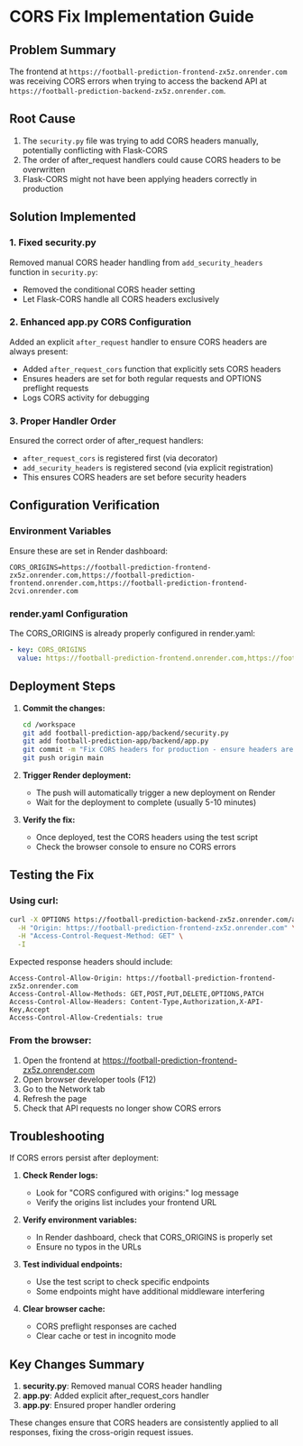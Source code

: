 # CORS Fix Implementation Guide

## Problem Summary
The frontend at `https://football-prediction-frontend-zx5z.onrender.com` was receiving CORS errors when trying to access the backend API at `https://football-prediction-backend-zx5z.onrender.com`.

## Root Cause
1. The `security.py` file was trying to add CORS headers manually, potentially conflicting with Flask-CORS
2. The order of after_request handlers could cause CORS headers to be overwritten
3. Flask-CORS might not have been applying headers correctly in production

## Solution Implemented

### 1. Fixed security.py
Removed manual CORS header handling from `add_security_headers` function in `security.py`:
- Removed the conditional CORS header setting
- Let Flask-CORS handle all CORS headers exclusively

### 2. Enhanced app.py CORS Configuration
Added an explicit `after_request` handler to ensure CORS headers are always present:
- Added `after_request_cors` function that explicitly sets CORS headers
- Ensures headers are set for both regular requests and OPTIONS preflight requests
- Logs CORS activity for debugging

### 3. Proper Handler Order
Ensured the correct order of after_request handlers:
- `after_request_cors` is registered first (via decorator)
- `add_security_headers` is registered second (via explicit registration)
- This ensures CORS headers are set before security headers

## Configuration Verification

### Environment Variables
Ensure these are set in Render dashboard:
```
CORS_ORIGINS=https://football-prediction-frontend-zx5z.onrender.com,https://football-prediction-frontend.onrender.com,https://football-prediction-frontend-2cvi.onrender.com
```

### render.yaml Configuration
The CORS_ORIGINS is already properly configured in render.yaml:
```yaml
- key: CORS_ORIGINS
  value: https://football-prediction-frontend.onrender.com,https://football-prediction-frontend-zx5z.onrender.com,https://football-prediction-frontend-2cvi.onrender.com
```

## Deployment Steps

1. **Commit the changes:**
   ```bash
   cd /workspace
   git add football-prediction-app/backend/security.py
   git add football-prediction-app/backend/app.py
   git commit -m "Fix CORS headers for production - ensure headers are always sent"
   git push origin main
   ```

2. **Trigger Render deployment:**
   - The push will automatically trigger a new deployment on Render
   - Wait for the deployment to complete (usually 5-10 minutes)

3. **Verify the fix:**
   - Once deployed, test the CORS headers using the test script
   - Check the browser console to ensure no CORS errors

## Testing the Fix

### Using curl:
```bash
curl -X OPTIONS https://football-prediction-backend-zx5z.onrender.com/api/test-cors \
  -H "Origin: https://football-prediction-frontend-zx5z.onrender.com" \
  -H "Access-Control-Request-Method: GET" \
  -I
```

Expected response headers should include:
```
Access-Control-Allow-Origin: https://football-prediction-frontend-zx5z.onrender.com
Access-Control-Allow-Methods: GET,POST,PUT,DELETE,OPTIONS,PATCH
Access-Control-Allow-Headers: Content-Type,Authorization,X-API-Key,Accept
Access-Control-Allow-Credentials: true
```

### From the browser:
1. Open the frontend at https://football-prediction-frontend-zx5z.onrender.com
2. Open browser developer tools (F12)
3. Go to the Network tab
4. Refresh the page
5. Check that API requests no longer show CORS errors

## Troubleshooting

If CORS errors persist after deployment:

1. **Check Render logs:**
   - Look for "CORS configured with origins:" log message
   - Verify the origins list includes your frontend URL

2. **Verify environment variables:**
   - In Render dashboard, check that CORS_ORIGINS is properly set
   - Ensure no typos in the URLs

3. **Test individual endpoints:**
   - Use the test script to check specific endpoints
   - Some endpoints might have additional middleware interfering

4. **Clear browser cache:**
   - CORS preflight responses are cached
   - Clear cache or test in incognito mode

## Key Changes Summary

1. **security.py**: Removed manual CORS header handling
2. **app.py**: Added explicit after_request_cors handler
3. **app.py**: Ensured proper handler ordering

These changes ensure that CORS headers are consistently applied to all responses, fixing the cross-origin request issues.